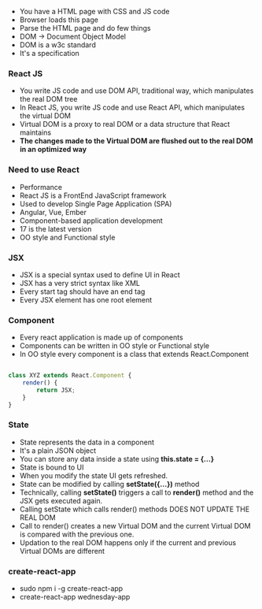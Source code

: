 * You have a HTML page with CSS and JS code
* Browser loads this page
* Parse the HTML page and do few things
* DOM -> Document Object Model
* DOM is a w3c standard
* It's a specification

### React JS

* You write JS code and use DOM API, traditional way, which manipulates the real DOM tree
* In React JS, you write JS code and use React API, which manipulates the virtual DOM
* Virtual DOM is a proxy to real DOM or a data structure that React maintains
* __The changes made to the Virtual DOM are flushed out to the real DOM in an optimized way__

### Need to use React

* Performance
* React JS is a FrontEnd JavaScript framework
* Used to develop Single Page Application (SPA)
* Angular, Vue, Ember
* Component-based application development
* 17 is the latest version
* OO style and Functional style

### JSX
* JSX is a special syntax used to define UI in React
* JSX has a very strict syntax like XML
* Every start tag should have an end tag
* Every JSX element has one root element

### Component

* Every react application is made up of components
* Components can be written in OO style or Functional style
* In OO style every component is a class that extends React.Component

``` javascript

class XYZ extends React.Component {
	render() {
		return JSX;
	}
}


```

### State

* State represents the data in a component
* It's a plain JSON object
* You can store any data inside a state using __this.state = {...}__
* State is bound to UI
* When you modify the state UI gets refreshed.
* State can be modified by calling __setState({...})__ method
* Technically, calling __setState()__ triggers a call to __render()__ method and the JSX gets executed again.
* Calling setState which calls render() methods DOES NOT UPDATE THE REAL DOM
* Call to render() creates a new Virtual DOM and the current Virtual DOM is compared with the previous one.
* Updation to the real DOM happens only if the current and previous Virtual DOMs are different


### create-react-app

* sudo npm i -g create-react-app
* create-react-app wednesday-app

















